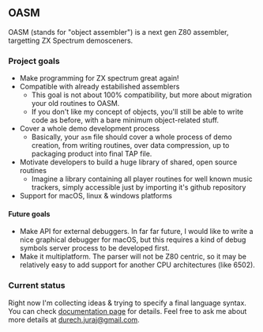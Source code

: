 ## OASM

OASM (stands for "object assembler") is a next gen Z80 assembler, targetting ZX Spectrum demosceners.

### Project goals

- Make programming for ZX spectrum great again!
- Compatible with already estabilished assemblers
  - This goal is not about 100% compatibility, but more about migration your old routines to OASM. 
  - If you don't like my concept of objects, you'll still be able to write code as before, with a bare minimum object-related stuff. 
- Cover a whole demo development process 
  - Basically, your `asm` file should cover a whole process of demo creation, from writing routines, over data compression, up to packaging product into final TAP file.
- Motivate developers to build a huge library of shared, open source routines
  - Imagine a library containing all player routines for well known music trackers, simply accessible just by importing it's github repository
- Support for macOS, linux & windows platforms

#### Future goals

- Make API for external debuggers. In far far future, I would like to write a nice graphical debugger for macOS, but this requires a kind of debug symbols server process to be developed first.
- Make it multiplatform. The parser will not be Z80 centric, so it may be relatively easy to add support for another CPU architectures (like 6502).

### Current status

Right now I'm collecting ideas & trying to specify a final language syntax. You can check [documentation page](docs/readme.md) for details. Feel free to ask me about more details at durech.juraj@gmail.com. 
